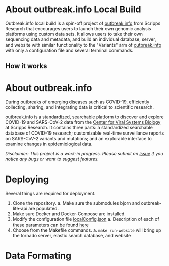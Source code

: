 # About outbreak.info Local Build
Outbreak.info local build is a spin-off project of [outbreak.info](https://outbreak.info/) from Scripps Research that encourages users to launch their own genomic analysis platforms using custom data sets. It allows users to take their own sequencing data and metadata, and build an individual database, server, and website with similar functionality to the "Variants" arm of [outbreak.info](https://outbreak.info/) with only a configuration file and several terminal commands.  

## How it works


# About outbreak.info
During outbreaks of emerging diseases such as COVID-19, efficiently collecting, sharing, and integrating data is critical to scientific research.

outbreak.info is a standardized, searchable platform to discover and explore COVID-19 and SARS-CoV-2 data from the [Center for Viral Systems Biology](http://cvisb.org/) at Scripps Research. It contains three parts: a standardized searchable database of COVID-19 research; customizable real-time surveillance reports on SARS-CoV-2 variants and mutations; and an explorable interface to examine changes in epidemiological data.

*Disclaimer: This project is a work-in progress. Please submit an [issue](https://github.com/SuLab/outbreak.info/issues) if you notice any bugs or want to suggest features.*


# Deploying
Several things are required for deployment.
 
1. Clone the repository.
   a. Make sure the submodules bjorn and outbreak-lite-api are populated.
2. Make sure Docker and Docker-Compose are installed.
3. Modify the configuration file [localConfig.json](https://github.com/andersen-lab/outbreak.info/blob/county_info/web/src/localConfig.json)
   a. Description of each of these parameters can be found [here]()  
4. Choose from the Makefile commands.
   a. `make run-website` will bring up the tornado server, elastic search database, and website
	
# Data Formating 


